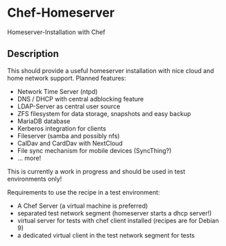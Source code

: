 # Chef-Homeserver
Homeserver-Installation with Chef

## Description
This should provide a useful homeserver installation with nice 
cloud and home network support. Planned features:

- Network Time Server (ntpd)
- DNS / DHCP with central adblocking feature
- LDAP-Server as central user source
- ZFS filesystem for data storage, snapshots and easy backup
- MariaDB database
- Kerberos integration for clients
- Fileserver (samba and possibly nfs)
- CalDav and CardDav with NextCloud
- File sync mechanism for mobile devices (SyncThing?)
- ... more! 

This is currently a work in progress and should be used in test environments only!

Requirements to use the recipe in a test environment:

- A Chef Server (a virtual machine is preferred)
- separated test network segment (homeserver starts a dhcp server!)
- virtual server for tests with chef client installed (recipes are for Debian 9)
- a dedicated virtual client in the test network segment for tests
